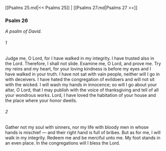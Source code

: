 [[Psalms 25.md|<< Psalms 25]]  |  [[Psalms 27.md|Psalms 27 >>]]

### Psalm 26

*A psalm of David.*

###### 1
Judge me, O Lord, for I have walked in my integrity. I have trusted also in the Lord. Therefore, I shall not slide. Examine me, O Lord, and prove me. Try my reins and my heart, for your loving kindness is before my eyes and I have walked in your truth. I have not sat with vain people, neither will I go in with deceivers. I have hated the congregation of evildoers and will not sit with the wicked. I will wash my hands in innocence; so will I go about your altar, O Lord, that I may publish with the voice of thanksgiving and tell of all your wondrous works. Lord, I have loved the habitation of your house and the place where your honor dwells.

###### 2
Gather not my soul with sinners, nor my life with bloody men in whose hands is mischief — and their right hand is full of bribes. But as for me, I will walk in my integrity. Redeem me and be merciful unto me. My foot stands in an even place. In the congregations will I bless the Lord.